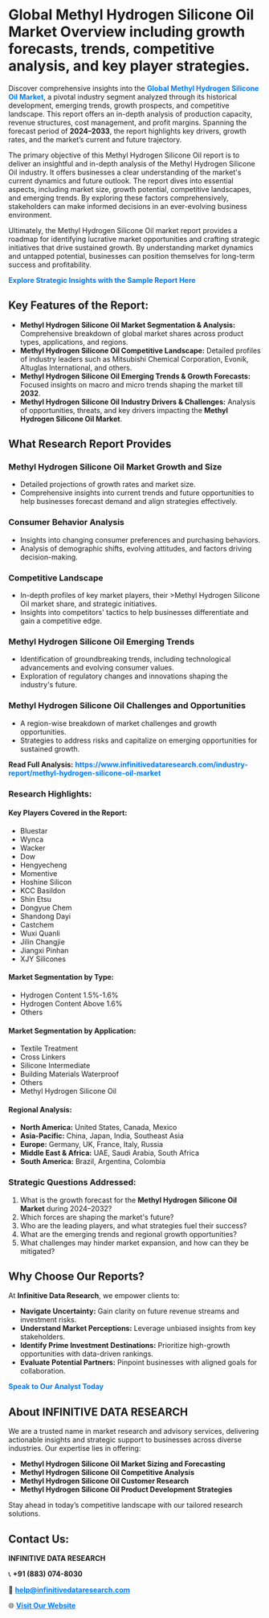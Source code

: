 <h1>Global Methyl Hydrogen Silicone Oil Market Overview including growth forecasts, trends, competitive analysis, and key player strategies.</h1>
<p>
Discover comprehensive insights into the 
<a href="https://www.infinitivedataresearch.com/industry-report/methyl-hydrogen-silicone-oil-market" rel="dofollow" style="color: #007BFF; text-decoration: none;"><strong>Global Methyl Hydrogen Silicone Oil Market</strong></a>, a pivotal industry segment analyzed through its historical development, emerging trends, growth prospects, and competitive landscape. This report offers an in-depth analysis of production capacity, revenue structures, cost management, and profit margins. Spanning the forecast period of <strong>2024–2033</strong>, the report highlights key drivers, growth rates, and the market’s current and future trajectory.
</p>
<p>
The primary objective of this Methyl Hydrogen Silicone Oil report is to deliver an insightful and in-depth analysis of the Methyl Hydrogen Silicone Oil industry. It offers businesses a clear understanding of the market's current dynamics and future outlook. The report dives into essential aspects, including market size, growth potential, competitive landscapes, and emerging trends. By exploring these factors comprehensively, stakeholders can make informed decisions in an ever-evolving business environment.
</p>
<p>
Ultimately, the Methyl Hydrogen Silicone Oil market report provides a roadmap for identifying lucrative market opportunities and crafting strategic initiatives that drive sustained growth. By understanding market dynamics and untapped potential, businesses can position themselves for long-term success and profitability.
</p>
<p>
<a href="https://www.infinitivedataresearch.com/request-sample/reportId=110160" style="color: #007BFF; text-decoration: none;"><strong>Explore Strategic Insights with the Sample Report Here</strong></a>
</p>

<h2>Key Features of the Report:</h2>
<ul>
<li><strong>Methyl Hydrogen Silicone Oil Market Segmentation & Analysis:</strong> Comprehensive breakdown of global market shares across product types, applications, and regions.</li>
<li><strong>Methyl Hydrogen Silicone Oil Competitive Landscape:</strong> Detailed profiles of industry leaders such as Mitsubishi Chemical Corporation, Evonik, Altuglas International, and others.</li>
<li><strong>Methyl Hydrogen Silicone Oil Emerging Trends & Growth Forecasts:</strong> Focused insights on macro and micro trends shaping the market till <strong>2032</strong>.</li>
<li><strong>Methyl Hydrogen Silicone Oil Industry Drivers & Challenges:</strong> Analysis of opportunities, threats, and key drivers impacting the <strong>Methyl Hydrogen Silicone Oil Market</strong>.</li>
</ul>

<h2>What Research Report Provides</h2>
<h3>Methyl Hydrogen Silicone Oil Market Growth and Size</h3>
<ul>
<li>Detailed projections of growth rates and market size.</li>
<li>Comprehensive insights into current trends and future opportunities to help businesses forecast demand and align strategies effectively.</li>
</ul>

<h3>Consumer Behavior Analysis</h3>
<ul>
<li>Insights into changing consumer preferences and purchasing behaviors.</li>
<li>Analysis of demographic shifts, evolving attitudes, and factors driving decision-making.</li>
</ul>

<h3>Competitive Landscape</h3>
<ul>
<li>In-depth profiles of key market players, their >Methyl Hydrogen Silicone Oil market share, and strategic initiatives.</li>
<li>Insights into competitors' tactics to help businesses differentiate and gain a competitive edge.</li>
</ul>

<h3>Methyl Hydrogen Silicone Oil Emerging Trends</h3>
<ul>
<li>Identification of groundbreaking trends, including technological advancements and evolving consumer values.</li>
<li>Exploration of regulatory changes and innovations shaping the industry's future.</li>
</ul>

<h3>Methyl Hydrogen Silicone Oil Challenges and Opportunities</h3>
<ul>
<li>A region-wise breakdown of market challenges and growth opportunities.</li>
<li>Strategies to address risks and capitalize on emerging opportunities for sustained growth.</li>
</ul>
<p><strong>Read Full Analysis:</strong> <a href="https://www.infinitivedataresearch.com/industry-report/methyl-hydrogen-silicone-oil-market" rel="dofollow" style="color: #007BFF; text-decoration: none;"><strong>https://www.infinitivedataresearch.com/industry-report/methyl-hydrogen-silicone-oil-market</strong></a></p>
<h3>Research Highlights:</h3>
<h4>Key Players Covered in the Report:</h4>
<ul><li>Bluestar</li><li>Wynca</li><li>Wacker</li><li>Dow</li><li>Hengyecheng</li><li>Momentive</li><li>Hoshine Silicon</li><li>KCC Basildon</li><li>Shin Etsu</li><li>Dongyue Chem</li><li>Shandong Dayi</li><li>Castchem</li><li>Wuxi Quanli</li><li>Jilin Changjie</li><li>Jiangxi Pinhan</li><li>XJY Silicones</li></ul>
<h4>Market Segmentation by Type:</h4>
<ul><li>Hydrogen Content 1.5%-1.6%</li><li>Hydrogen Content Above 1.6%</li><li>Others</li></ul>
<h4>Market Segmentation by Application:</h4>
<ul><li>Textile Treatment</li><li>Cross Linkers</li><li>Silicone Intermediate</li><li>Building Materials Waterproof</li><li>Others</li><li>Methyl Hydrogen Silicone Oil</li></ul>

<h4>Regional Analysis:</h4>
<ul>
<li><strong>North America:</strong> United States, Canada, Mexico</li>
<li><strong>Asia-Pacific:</strong> China, Japan, India, Southeast Asia</li>
<li><strong>Europe:</strong> Germany, UK, France, Italy, Russia</li>
<li><strong>Middle East & Africa:</strong> UAE, Saudi Arabia, South Africa</li>
<li><strong>South America:</strong> Brazil, Argentina, Colombia</li>
</ul>

<h3>Strategic Questions Addressed:</h3>
<ol>
<li>What is the growth forecast for the <strong>Methyl Hydrogen Silicone Oil Market</strong> during 2024–2032?</li>
<li>Which forces are shaping the market's future?</li>
<li>Who are the leading players, and what strategies fuel their success?</li>
<li>What are the emerging trends and regional growth opportunities?</li>
<li>What challenges may hinder market expansion, and how can they be mitigated?</li>
</ol>

<h2>Why Choose Our Reports?</h2>
<p>At <strong>Infinitive Data Research</strong>, we empower clients to:</p>
<ul>
<li><strong>Navigate Uncertainty:</strong> Gain clarity on future revenue streams and investment risks.</li>
<li><strong>Understand Market Perceptions:</strong> Leverage unbiased insights from key stakeholders.</li>
<li><strong>Identify Prime Investment Destinations:</strong> Prioritize high-growth opportunities with data-driven rankings.</li>
<li><strong>Evaluate Potential Partners:</strong> Pinpoint businesses with aligned goals for collaboration.</li>
</ul>
<p><a href="https://www.infinitivedataresearch.com/industry-report/methyl-hydrogen-silicone-oil-market" rel="dofollow" style="color: #007BFF; text-decoration: none;"><strong>Speak to Our Analyst Today</strong></a></p>

<h2>About INFINITIVE DATA RESEARCH</h2>
<p>We are a trusted name in market research and advisory services, delivering actionable insights and strategic support to businesses across diverse industries. Our expertise lies in offering:</p>
<ul>
<li><strong>Methyl Hydrogen Silicone Oil Market Sizing and Forecasting</strong></li>
<li><strong>Methyl Hydrogen Silicone Oil Competitive Analysis</strong></li>
<li><strong>Methyl Hydrogen Silicone Oil Customer Research</strong></li>
<li><strong>Methyl Hydrogen Silicone Oil Product Development Strategies</strong></li>
</ul>
<p>Stay ahead in today’s competitive landscape with our tailored research solutions.</p>

<h2>Contact Us:</h2>
<p><strong>INFINITIVE DATA RESEARCH</strong></p>
<p>📞 <strong>+91 (883) 074-8030</strong></p>
<p>📧 <strong><a href="mailto:help@infinitivedataresearch.com" style="color: #007BFF;">help@infinitivedataresearch.com</a></strong></p>
<p>🌐 <strong><a href="https://www.infinitivedataresearch.com" rel="dofollow" style="color: #007BFF;">Visit Our Website</a></strong></p>